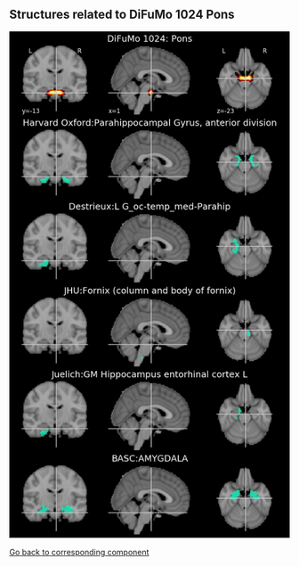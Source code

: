 


## Structures related to DiFuMo 1024 Pons

![560](560.jpg "Structures related to DiFuMo 1024 Pons")

[Go back to corresponding component](https://parietal-inria.github.io/DiFuMo/1024/html/560.html)